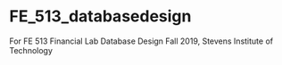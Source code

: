 # FE_513_databasedesign

For FE 513 Financial Lab Database Design
Fall 2019, Stevens Institute of Technology